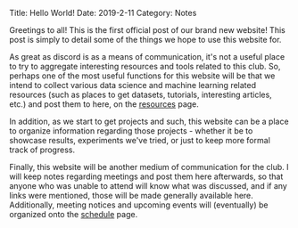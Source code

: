 Title: Hello World!
Date: 2019-2-11
Category: Notes

Greetings to all! This is the first official post of our brand new website! This
post is simply to detail some of the things we hope to use this website for.

As great as discord is as a means of communication, it's not a useful place to
try to aggregate interesting resources and tools related to this club. So,
perhaps one of the most useful functions for this website will be that we intend
to collect various data science and machine learning related resources (such
as places to get datasets, tutorials, interesting articles, etc.) and post them
to here, on the [resources](resources.html) page. 

In addition, as we start to get projects and such, this website can be a place
to organize information regarding those projects - whether it be to showcase
results, experiments we've tried, or just to keep more formal track of progress.

Finally, this website will be another medium of communication for the club. I
will keep notes regarding meetings and post them here afterwards, so that anyone who
was unable to attend will know what was discussed, and if any links were
mentioned, those will be made generally available here. Additionally, meeting
notices and upcoming events will (eventually) be organized onto the
[schedule](schedule.html) page.
